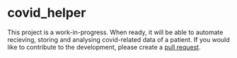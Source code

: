 # covid_helper

This project is a work-in-progress. When ready, it will be able to automate recieving, storing and analysing covid-related data of a patient. If you would like to contribute to the development, please create a [pull request](https://docs.github.com/en/github/collaborating-with-issues-and-pull-requests/about-pull-requests).

